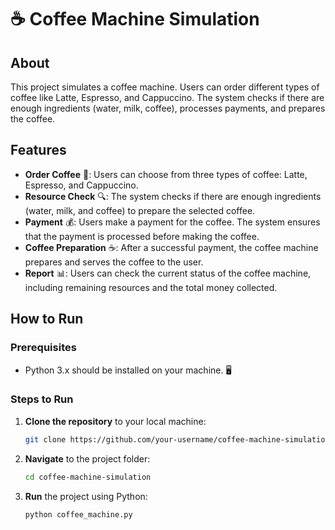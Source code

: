 # ☕ Coffee Machine Simulation

## About

This project simulates a coffee machine. Users can order different types of coffee like Latte, Espresso, and Cappuccino. The system checks if there are enough ingredients (water, milk, coffee), processes payments, and prepares the coffee.

## Features

- **Order Coffee** 🍵: Users can choose from three types of coffee: Latte, Espresso, and Cappuccino.
- **Resource Check** 🔍: The system checks if there are enough ingredients (water, milk, and coffee) to prepare the selected coffee.
- **Payment** 💰: Users make a payment for the coffee. The system ensures that the payment is processed before making the coffee.
- **Coffee Preparation** ☕: After a successful payment, the coffee machine prepares and serves the coffee to the user.
- **Report** 📊: Users can check the current status of the coffee machine, including remaining resources and the total money collected.

## How to Run

### Prerequisites

- Python 3.x should be installed on your machine. 🖥️

### Steps to Run

1. **Clone the repository** to your local machine:
   ```bash
   git clone https://github.com/your-username/coffee-machine-simulation.git
2. **Navigate** to the project folder:
   ```bash
   cd coffee-machine-simulation

3. **Run** the project using Python:
   ```bash
   python coffee_machine.py

